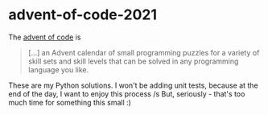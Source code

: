 # advent-of-code-2021
The [advent of code](https://adventofcode.com/2021/about) is 
> [...] an Advent calendar of small programming puzzles for a variety of skill sets and skill levels that can be solved in any programming language you like. 

These are my Python solutions. I won't be adding unit tests, because at the end of the day, I want to enjoy this process /s
But, seriously - that's too much time for something this small :)
